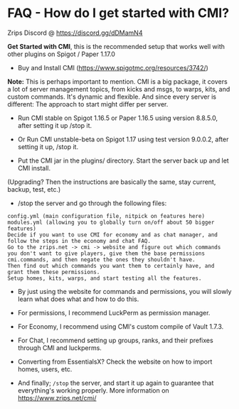 # FAQ - How do I get started with CMI?

Zrips Discord @ https://discord.gg/dDMamN4

**Get Started with CMI**, this is the recommended setup that works well with other plugins on Spigot / Paper 1.17.0

- Buy and Install CMI (<https://www.spigotmc.org/resources/3742/>)

**Note:** This is perhaps important to mention. CMI is a big package, it covers a lot of server management topics, from kicks and msgs, to warps, kits, and custom commands. It's dynamic and flexible. And since every server is different: The approach to start might differ per server.

- Run CMI stable on Spigot 1.16.5 or Paper 1.16.5 using version 8.8.5.0, after setting it up /stop it.

- Or Run CMI unstable-beta on Spigot 1.17 using test version 9.0.0.2, after setting it up, /stop it.

- Put the CMI jar in the plugins/ directory. Start the server back up and let CMI install.

(Upgrading? Then the instructions are basically the same, stay current, backup, test, etc.)

- /stop the server and go through the following files:
```
config.yml (main configuration file, nitpick on features here)
modules.yml (allowing you to globally turn on/off about 50 bigger features)
Decide if you want to use CMI for economy and as chat manager, and follow the steps in the economy and chat FAQ.
Go to the zrips.net -> cmi -> website and figure out which commands you don't want to give players, give them the base permissions cmi.commands, and then negate the ones they shouldn't have. 
Then find out which commands you want them to certainly have, and grant them these permissions. 
Setup homes, kits, warps, and start testing all the features. 
```

- By just using the website for commands and permissions, you will slowly learn what does what and how to do this. 

- For permissions, I recommend LuckPerm as permission manager.

- For Economy, I recommend using CMI's custom compile of Vault 1.7.3.

- For Chat, I recommend setting up groups, ranks, and their prefixes through CMI and luckperms.

- Converting from EssentialsX? Check the website on how to import homes, users, etc.

- And finally; `/stop` the server, and start it up again to guarantee that everything's working properly. More information on <https://www.zrips.net/cmi/>
